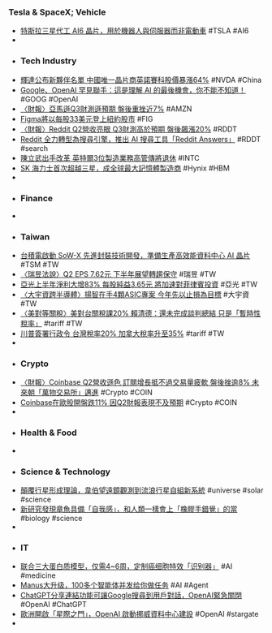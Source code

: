### Tesla & SpaceX; Vehicle
- [特斯拉三星代工 AI6 晶片，用於機器人與伺服器而非電動車](https://technews.tw/2025/08/01/tesla-turns-to-samsung-for-ai-6-chips-for-robots/) #TSLA #AI6
-
- ### Tech Industry
- [輝達公布新夥伴名單 中國唯一晶片商英諾賽科股價暴漲64%](https://news.cnyes.com/news/id/6086612) #NVDA #China
- [Google、OpenAI 罕見聯手：這是理解 AI 的最後機會，你不能不知道！](https://technews.tw/2025/08/01/meta-google-deepmind-openai-anthropic/) #GOOG #OpenAI
- [〈財報〉亞馬遜Q3財測遜預期 盤後重挫近7%](https://news.cnyes.com/news/id/6085688) #AMZN
- [Figma將以每股33美元登上紐約股市](https://www.ithome.com.tw/news/170336) #FIG
- [〈財報〉Reddit Q2營收亮眼 Q3財測高於預期 盤後飆漲20%](https://news.cnyes.com/news/id/6085716) #RDDT
- [Reddit 全力轉型為搜尋引擎，推出 AI 搜尋工具「Reddit Answers」](https://technews.tw/2025/08/01/reddit-wants-to-be-a-search-engine-now/) #RDDT #search
- [陳立武出手改革 英特爾3位製造業務高管傳將退休](https://news.cnyes.com/news/id/6086548) #INTC
- [SK 海力士首次超越三星，成全球最大記憶體製造商](https://finance.technews.tw/2025/08/01/sk-hynix-surpasses-samsung-as-top-memory-maker-for-first-time/) #Hynix #HBM
-
- ### Finance
-
- ### Taiwan
- [台積電啟動 SoW-X 先進封裝技術開發，準備生產高效能資料中心 AI 晶片](https://technews.tw/2025/08/01/tsmc-launches-sow-x-advanced-packaging-technology-development/) #TSM #TW
- [〈瑞昱法說〉Q2 EPS 7.62元 下半年展望轉趨保守](https://news.cnyes.com/news/id/6085226) #瑞昱 #TW
- [亞光上半年淨利大增83% 每股純益3.65元 將加速對菲律賓投資](https://news.cnyes.com/news/id/6086545) #亞光 #TW
- [〈大宇資跨半導體〉揚智在手4顆ASIC專案 今年先以止損為目標](https://news.cnyes.com/news/id/6084890) #大宇資 #TW
- [〈美對等關稅〉美對台關稅課20% 賴清德：還未完成談判總結 只是「暫時性稅率」](https://news.cnyes.com/news/id/6085832) #tariff #TW
- [川普簽署行政令 台灣稅率20% 加拿大稅率升至35%](https://news.cnyes.com/news/id/6085734) #tariff #TW
-
- ### Crypto
- [〈財報〉Coinbase Q2營收遜色 訂閱增長抵不過交易量疲軟 盤後挫逾8% 未來朝「萬物交易所」邁進](https://news.cnyes.com/news/id/6085700) #Crypto #COIN
- [Coinbase在歐股開盤跌11% 因Q2財報表現不及預期](https://news.cnyes.com/news/id/6086746) #Crypto #COIN
-
- ### Health & Food
-
- ### Science & Technology
- [顛覆行星形成理論，韋伯望遠鏡觀測到流浪行星自組新系統](https://technews.tw/2025/08/01/planetary-system-rogue-planet/) #universe #solar #science
- [新研究發現章魚具備「自我感」，和人類一樣會上「橡膠手錯覺」的當](https://technews.tw/2025/08/01/sharp-unveils-haptic-vr-glove-and-controller-with-fine-texture-sensing/) #biology #science
-
- ### IT
- [联合三大蛋白质模型，仅需4~6周，定制癌细胞特效「识别器」](https://www.jiqizhixin.com/articles/2025-08-01-9) #AI #medicine
- [Manus大升级，100多个智能体并发给你做任务](https://www.jiqizhixin.com/articles/2025-08-01-4) #AI #Agent
- [ChatGPT分享連結功能可讓Google搜尋到用戶對話，OpenAI緊急關閉](https://www.ithome.com.tw/news/170351) #OpenAI #ChatGPT
- [歐洲開啟「星際之門」，OpenAI 啟動挪威資料中心建設](https://finance.technews.tw/2025/08/01/openai-is-launching-stargate-norway/) #OpenAI #stargate
-